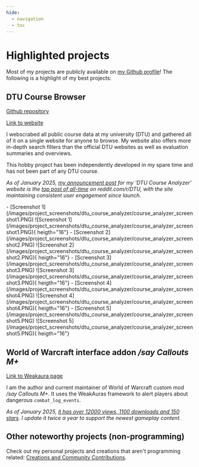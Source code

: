 ```yaml
---
hide:
  - navigation
  - toc
---
```


# Highlighted projects

Most of my projects are publicly available on [my Github profile](https://github.com/JonatanRasmussen)! The following is a highlight of my best projects:

## DTU Course Browser

[Github repository](https://github.com/JonatanRasmussen/dtu-course-browser)

[Link to website](https://dtucourseanalyzer.pythonanywhere.com/)

I webscrabed all public course data at my university (DTU) and gathered all of it on a single website for anyone to browse. My website also offers more in-depth search filters than the official DTU websites as well as evaluation summaries and overviews.

This hobby project has been independently developed in my spare time and has not been part of any DTU course.

*As of January 2025, [my announcement post](https://www.reddit.com/r/DTU/comments/1eb9rgv/im_launching_my_dtu_course_analyzer_website_a/) for my 'DTU Course Analyzer' website is the [top post of all-time](https://www.reddit.com/r/DTU/top/?sort=top&t=all) on reddit.com/r/DTU, with the site maintaining consistent user engagement since launch.*

<div class="grid cards" style="grid-template-columns: repeat(5, 1fr);" markdown>
- [Screenshot 1](/images/project_screenshots/dtu_course_analyzer/course_analyzer_screenshot1.PNG)
  ![Screenshot 1](/images/project_screenshots/dtu_course_analyzer/course_analyzer_screenshot1.PNG){ heigth="16"}
- [Screenshot 2](/images/project_screenshots/dtu_course_analyzer/course_analyzer_screenshot2.PNG)
  ![Screenshot 2](/images/project_screenshots/dtu_course_analyzer/course_analyzer_screenshot2.PNG){ heigth="16"}
- [Screenshot 3](/images/project_screenshots/dtu_course_analyzer/course_analyzer_screenshot3.PNG)
  ![Screenshot 3](/images/project_screenshots/dtu_course_analyzer/course_analyzer_screenshot3.PNG){ heigth="16"}
- [Screenshot 4](/images/project_screenshots/dtu_course_analyzer/course_analyzer_screenshot4.PNG)
  ![Screenshot 4](/images/project_screenshots/dtu_course_analyzer/course_analyzer_screenshot4.PNG){ heigth="16"}
- [Screenshot 5](/images/project_screenshots/dtu_course_analyzer/course_analyzer_screenshot5.PNG)
  ![Screenshot 5](/images/project_screenshots/dtu_course_analyzer/course_analyzer_screenshot5.PNG){ heigth="16"}
</div>

## World of Warcraft interface addon */say Callouts M+*

[Link to Weakaura page](https://wago.io/6CDe7U7t6)

I am the author and current maintainer of World of Warcraft custom mod */say Callouts M+*. It uses the WeakAuras framework to alert players about dangerous `combat_log_events`.

*As of January 2025, [it has over 12000 views, 1100 downloads and 150 stars](https://wago.io/6CDe7U7t6). I update it twice a year to support the newest gameplay content.*


## Other noteworthy projects (non-programming)

Check out my personal projects and creations that aren't programming related: [Creations and Community Contributions](projects_other.md).
